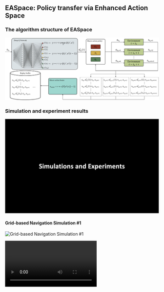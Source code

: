 ## EASpace: Policy transfer via Enhanced Action Space

### The algorithm structure of EASpace
![The overview of EASpace](./Images/EASpace_Diagram.png "The algorithm structure of EASpace")

### Simulation and experiment results

<!--- [![The overview of EASpace](./Images/EASpace_Diagram.png "The algorithm structure of EASpace")](https://drive.google.com/file/d/1UjlHDRfhlYeH6Scb8rF-mwmK4cKrRoqX/view?usp=sharing) --->
[![Grid-based Navigation Simulation #1](./Images/SimsExps2.png)](https://drive.google.com/file/d/1UjlHDRfhlYeH6Scb8rF-mwmK4cKrRoqX/view?usp=sharing)

#### Grid-based Navigation Simulation #1


![Grid-based Navigation Simulation #1](./Videos/Grid-basedNavigation1.gif)

![Grid-based Navigation Simulation #1](./Videos/Grid-basedNavigation1.mp4)

